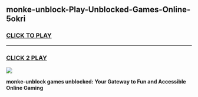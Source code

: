 
## monke-unblock-Play-Unblocked-Games-Online-5okri
<h3>
<a href="https://premium76.site?title=monke-unblock&ref=25A">CLICK TO PLAY</a></h3>
<hr>

<h3>
<a href="https://premium76.site?title=monke-unblock&ref=25A">CLICK 2 PLAY</a>
  
</h3>

<a href="https://premium76.site?title=monke-unblock&ref=25A"><img src="https://clearcache.store/games.png"></a>


**monke-unblock games unblocked: Your Gateway to Fun and Accessible Online Gaming**
